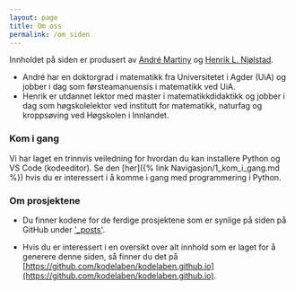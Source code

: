 ```yaml
---
layout: page
title: Om oss
permalink: /om_siden
---
```


Innholdet på siden er produsert av [André Martiny](https://www.uia.no/kk/profil/andrem) og [Henrik L. Njølstad](https://www.inn.no/finn-en-ansatt/henrik-njolstad.html).
* André har en doktorgrad i matematikk fra Universitetet i Agder (UiA) og jobber i dag som førsteamanuensis i matematikk ved UiA. 
* Henrik er utdannet lektor med master i matematikkdidaktikk og jobber i dag som høgskolelektor ved institutt for matematikk, naturfag og kroppsøving ved Høgskolen i Innlandet.

### Kom i gang
Vi har laget en trinnvis veiledning for hvordan du kan installere Python og VS Code (kodeeditor). Se den [her]({% link Navigasjon/1_kom_i_gang.md %}) hvis du er interessert i å komme i gang med programmering i Python.

### Om prosjektene
* Du finner kodene for de ferdige prosjektene som er synlige på siden på GitHub under ['_posts'](https://github.com/kodelaben/kodelaben.github.io/tree/master/_posts). 
<!-- * Prosjekter som er påbegynt, men ikke enda publisert ligger også tilgjengelig på GitHub under ['/_drafts'](https://github.com/kodelaben/kodelaben.github.io/tree/master/_drafts). -->
* Hvis du er interessert i en oversikt over alt innhold som er laget for å generere denne siden, så finner du det på [https://github.com/kodelaben/kodelaben.github.io](https://github.com/kodelaben/kodelaben.github.io).

